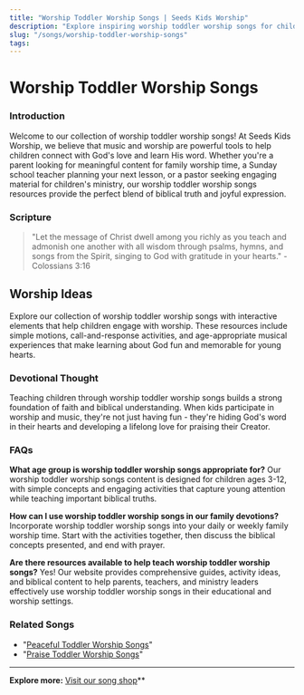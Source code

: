 ```yaml
---
title: "Worship Toddler Worship Songs | Seeds Kids Worship"
description: "Explore inspiring worship toddler worship songs for children's worship and faith development. Biblical music resources for families and ministry."
slug: "/songs/worship-toddler-worship-songs"
tags:
---
```


# Worship Toddler Worship Songs

### Introduction

Welcome to our collection of worship toddler worship songs! At Seeds Kids Worship, we believe that music and worship are powerful tools to help children connect with God's love and learn His word. Whether you're a parent looking for meaningful content for family worship time, a Sunday school teacher planning your next lesson, or a pastor seeking engaging material for children's ministry, our worship toddler worship songs resources provide the perfect blend of biblical truth and joyful expression.

### Scripture

> "Let the message of Christ dwell among you richly as you teach and admonish one another with all wisdom through psalms, hymns, and songs from the Spirit, singing to God with gratitude in your hearts." - Colossians 3:16

## Worship Ideas

Explore our collection of worship toddler worship songs with interactive elements that help children engage with worship. These resources include simple motions, call-and-response activities, and age-appropriate musical experiences that make learning about God fun and memorable for young hearts.

### Devotional Thought

Teaching children through worship toddler worship songs builds a strong foundation of faith and biblical understanding. When kids participate in worship and music, they're not just having fun - they're hiding God's word in their hearts and developing a lifelong love for praising their Creator.

### FAQs

**What age group is worship toddler worship songs appropriate for?**
Our worship toddler worship songs content is designed for children ages 3-12, with simple concepts and engaging activities that capture young attention while teaching important biblical truths.

**How can I use worship toddler worship songs in our family devotions?**
Incorporate worship toddler worship songs into your daily or weekly family worship time. Start with the activities together, then discuss the biblical concepts presented, and end with prayer.

**Are there resources available to help teach worship toddler worship songs?**
Yes! Our website provides comprehensive guides, activity ideas, and biblical content to help parents, teachers, and ministry leaders effectively use worship toddler worship songs in their educational and worship settings.

### Related Songs

- "[Peaceful Toddler Worship Songs](/songs/peaceful-toddler-worship-songs/)"
- "[Praise Toddler Worship Songs](/songs/praise-toddler-worship-songs/)"

---

**Explore more:** [Visit our song shop](https://seedskidsworship.com/shop)**

<!-- Schema Markup -->
<script type="application/ld+json">
{
  "@context": "https://schema.org",
  "@type": "MusicRecording",
  "name": "Worship Toddler Worship Songs",
  "byArtist": {
    "@type": "MusicGroup",
    "name": "Seeds Kids Worship"
  },
  "isFamilyFriendly": true,
  "url": "https://seedskidsworship.com/songs/worship-toddler-worship-songs/"
}
</script>